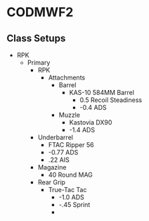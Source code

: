 # CODMWF2

## Class Setups

- RPK
  - Primary
    - RPK
      - Attachments
        - Barrel
          - KAS-10 584MM Barrel
            - 0.5 Recoil Steadiness
            - -0.4 ADS
        - Muzzle
          - Kastovia DX90
          - -1.4 ADS
    - Underbarrel
      - FTAC Ripper 56
      - -0.77 ADS
      - .22 AIS
    - Magazine
      - 40 Round MAG
    - Rear Grip
      - True-Tac Tac
        - -1.0 ADS
        - -.45 Sprint
        - 
